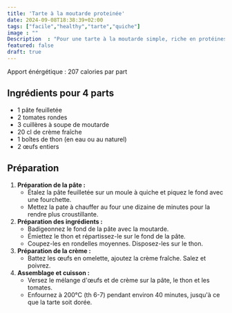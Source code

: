 ```yaml
---
title: 'Tarte à la moutarde proteinée'
date: 2024-09-08T18:38:39+02:00
tags: ["facile","healthy","tarte","quiche"]
image : ""
Description  : "Pour une tarte à la moutarde simple, riche en protéines et peu calorique tout en étant facile à préparer"
featured: false
draft: true
---
```


Apport énérgétique : 207 calories par part 

## Ingrédients pour 4 parts 

- 1 pâte feuilletée
- 2 tomates rondes
- 3 cuillères à soupe de moutarde
- 20 cl de crème fraîche
- 1 boîtes de thon (en eau ou au naturel)
- 2 œufs entiers

## Préparation

1. **Préparation de la pâte :**
   - Étalez la pâte feuilletée sur un moule à quiche et piquez le fond avec une fourchette.
   - Mettez la pate à chauffer au four une dizaine de minutes pour la rendre plus croustillante.
2. **Préparation des ingrédients :**
   - Badigeonnez le fond de la pâte avec la moutarde.
   - Émiettez le thon et répartissez-le sur le fond de la pâte.
   - Coupez-les en rondelles moyennes. Disposez-les sur le thon.
3. **Préparation de la crème :**
   - Battez les œufs en omelette, ajoutez la crème fraîche. Salez et poivrez.
4. **Assemblage et cuisson :**
   - Versez le mélange d'œufs et de crème sur la pâte, le thon et les tomates.
   - Enfournez à 200°C (th 6-7) pendant environ 40 minutes, jusqu'à ce que la tarte soit dorée.